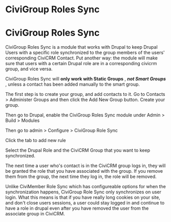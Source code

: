 # CiviGroup Roles Sync

# CiviGroup Roles Sync

CiviGroup Roles Sync is a module that works with Drupal to keep Drupal Users with a specific role synchronized to the group members of the users' corresponding CiviCRM Contact. Put another way: the module will make sure that users with a certain Drupal role are in a corresponding civicrm group, and vice versa.

CiviGroup Roles Sync will **only work with Static Groups** , **_not Smart Groups_** , unless a contact has been added manually to the smart group.

The first step is to create your group, and add contacts to it. Go to Contacts > Administer Groups and then click the Add New Group button. Create your group.

Then go to Drupal, enable the CiviGroup Roles Sync module under Admin > Build > Modules

Then go to admin > Configure > CiviGroup Role Sync

Click the tab to add new rule

Select the Drupal Role and the CiviCRM Group that you want to keep synchronized.

The next time a user who's contact is in the CiviCRM group logs in, they will be granted the role that you have associated with the group. If you remove them from the group, the next time they log in, the role will be removed.

Unlike CiviMember Role Sync which has configureable options for when the synchronization happens, CiviGroup Role Sync only synchronizes on user login. What this means is that if you have really long cookies on your site, and don't close users sessions, a user could stay logged in and continue to have a role in drupal even after you have removed the user from the associate group in CiviCRM.